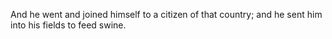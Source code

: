 And he went and joined himself to a citizen of that country; and he sent him into his fields to feed swine.
